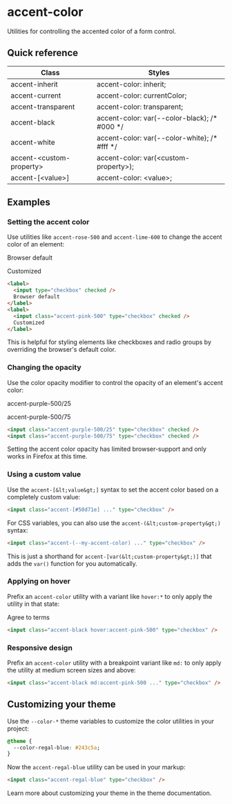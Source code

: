 # accent-color

Utilities for controlling the accented color of a form control.



## Quick reference

| Class                    | Styles                                                                     |
| ------------------------ | -------------------------------------------------------------------------- |
| accent-inherit           | accent-color: inherit;                                                     |
| accent-current           | accent-color: currentColor;                                                |
| accent-transparent       | accent-color: transparent;                                                 |
| accent-black             | accent-color: var(--color-black); /* #000 */                             |
| accent-white             | accent-color: var(--color-white); /* #fff */                             |
| accent-&lt;custom-property&gt; | accent-color: var(&lt;custom-property&gt;);                                      |
| accent-\[&lt;value&gt;\]       | accent-color: &lt;value&gt;;                                                     |

## Examples

### Setting the accent color

Use utilities like `accent-rose-500` and `accent-lime-600` to change the accent color of an element:

Browser default

Customized

```html
<label>
  <input type="checkbox" checked />
  Browser default
</label>
<label>
  <input class="accent-pink-500" type="checkbox" checked />
  Customized
</label>
```

This is helpful for styling elements like checkboxes and radio groups by overriding the browser's default color.

### Changing the opacity

Use the color opacity modifier to control the opacity of an element's accent color:

accent-purple-500/25

accent-purple-500/75

```html
<input class="accent-purple-500/25" type="checkbox" checked />
<input class="accent-purple-500/75" type="checkbox" checked />
```

Setting the accent color opacity has limited browser-support and only works in Firefox at this time.

### Using a custom value

Use the `accent-[&lt;value&gt;]` syntax to set the accent color based on a completely custom value:

```html
<input class="accent-[#50d71e] ..." type="checkbox" />
```

For CSS variables, you can also use the `accent-(&lt;custom-property&gt;)` syntax:

```html
<input class="accent-(--my-accent-color) ..." type="checkbox" />
```

This is just a shorthand for `accent-[var(&lt;custom-property&gt;)]` that adds the `var()` function for you automatically.

### Applying on hover

Prefix an `accent-color` utility with a variant like `hover:*` to only apply the utility in that state:

Agree to terms

```html
<input class="accent-black hover:accent-pink-500" type="checkbox" />
```


### Responsive design

Prefix an `accent-color` utility with a breakpoint variant like `md:` to only apply the utility at medium screen sizes and above:

```html
<input class="accent-black md:accent-pink-500 ..." type="checkbox" />
```


## Customizing your theme

Use the `--color-*` theme variables to customize the color utilities in your project:

```css
@theme {
  --color-regal-blue: #243c5a;
}
```

Now the `accent-regal-blue` utility can be used in your markup:

```html
<input class="accent-regal-blue" type="checkbox" />
```

Learn more about customizing your theme in the theme documentation.
